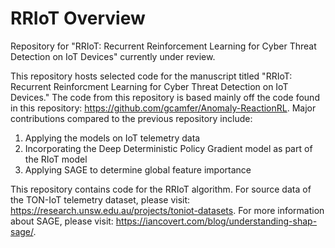 # RRIoT Overview
Repository for "RRIoT: Recurrent Reinforcement Learning for Cyber Threat Detection on IoT Devices" currently under review. 

This repository hosts selected code for the manuscript titled "RRIoT: Recurrent Reinforcment Learning for Cyber Threat Detection on IoT Devices." The code from this repository is based mainly off the code found in this repository: https://github.com/gcamfer/Anomaly-ReactionRL. Major contributions compared to the previous repository include:
1) Applying the models on IoT telemetry data 
2) Incorporating the Deep Deterministic Policy Gradient model as part of the RIoT model
3) Applying SAGE to determine global feature importance

This repository contains code for the RRIoT algorithm. For source data of the TON-IoT telemetry dataset, please visit: https://research.unsw.edu.au/projects/toniot-datasets. For more information about SAGE, please visit: https://iancovert.com/blog/understanding-shap-sage/. 
